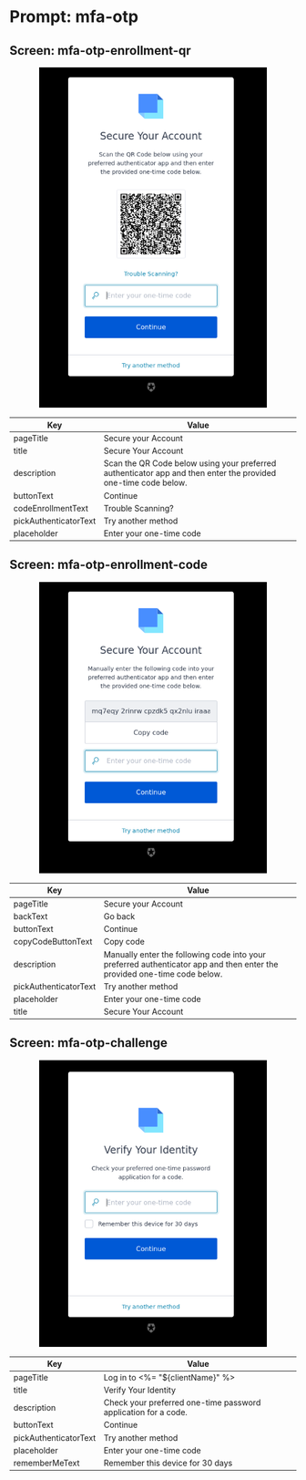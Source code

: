 # Prompt: mfa-otp

## Screen: mfa-otp-enrollment-qr

<p style="text-align: center;">
  <img alt="mfa-otp-enrollment-qr reference screenshot" class="ul-prompt-screenshot" data-ul-prompt="mfa-otp-enrollment-qr" src="/media/articles/universal-login/text-customization/mfa-otp-enrollment-qr.png" style="width: 400px;"/>
</p>

|Key|Value|
|----------|----------|
|pageTitle|Secure your Account|
|title|Secure Your Account|
|description|Scan the QR Code below using your preferred authenticator app and then enter the provided one-time code below.|
|buttonText|Continue|
|codeEnrollmentText|Trouble Scanning?|
|pickAuthenticatorText|Try another method|
|placeholder|Enter your one-time code|

## Screen: mfa-otp-enrollment-code

<p style="text-align: center;">
  <img alt="mfa-otp-enrollment-code reference screenshot" class="ul-prompt-screenshot" data-ul-prompt="mfa-otp-enrollment-code" src="/media/articles/universal-login/text-customization/mfa-otp-enrollment-code.png" style="width: 400px;"/>
</p>

|Key|Value|
|----------|----------|
|pageTitle|Secure your Account|
|backText|Go back|
|buttonText|Continue|
|copyCodeButtonText|Copy code|
|description|Manually enter the following code into your preferred authenticator app and then enter the provided one-time code below.|
|pickAuthenticatorText|Try another method|
|placeholder|Enter your one-time code|
|title|Secure Your Account|

## Screen: mfa-otp-challenge

<p style="text-align: center;">
  <img alt="mfa-otp-challenge reference screenshot" class="ul-prompt-screenshot" data-ul-prompt="mfa-otp-challenge" src="/media/articles/universal-login/text-customization/mfa-otp-challenge.png" style="width: 400px;"/>
</p>

|Key|Value|
|----------|----------|
|pageTitle|Log in to <%= "${clientName}" %>|
|title|Verify Your Identity|
|description|Check your preferred one-time password application for a code.|
|buttonText|Continue|
|pickAuthenticatorText|Try another method|
|placeholder|Enter your one-time code|
|rememberMeText|Remember this device for 30 days|
